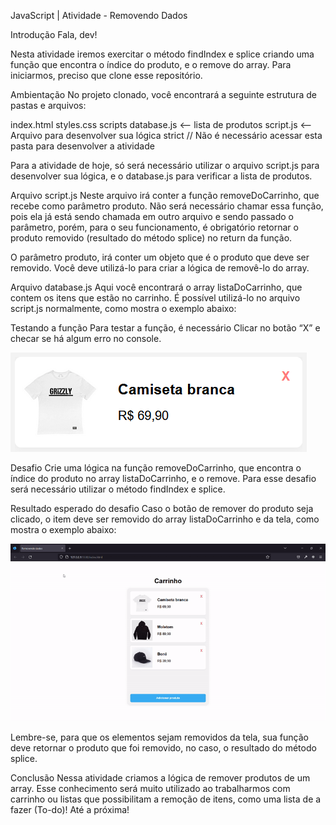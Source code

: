 JavaScript | Atividade - Removendo Dados

Introdução
Fala, dev!

Nesta atividade iremos exercitar o método findIndex e splice criando uma função que encontra o índice do produto, e o remove do array. Para iniciarmos, preciso que clone esse repositório.

Ambientação
No projeto clonado, você encontrará a seguinte estrutura de pastas e arquivos:

index.html
styles.css
scripts
database.js <-- lista de produtos
script.js <-- Arquivo para desenvolver sua lógica
strict // Não é necessário acessar esta pasta para desenvolver a atividade

Para a atividade de hoje, só será necessário utilizar o arquivo script.js para desenvolver sua lógica, e o database.js para verificar a lista de produtos.

Arquivo script.js
Neste arquivo irá conter a função removeDoCarrinho, que recebe como parâmetro produto. Não será necessário chamar essa função, pois ela já está sendo chamada em outro arquivo e sendo passado o parâmetro, porém, para o seu funcionamento, é obrigatório retornar o produto removido (resultado do método splice) no return da função.

<!-- // script.js

function removeDoCarrinho(produto) {
   /* desenvolva sua lógica aqui */

   return /* Lembre-se de retornar o produto removido aqui */
} -->

O parâmetro produto, irá conter um objeto que é o produto que deve ser removido. Você deve utilizá-lo para criar a lógica de removê-lo do array.

Arquivo database.js
Aqui você encontrará o array listaDoCarrinho, que contem os itens que estão no carrinho. É possível utilizá-lo no arquivo script.js normalmente, como mostra o exemplo abaixo:

<!-- // database.js

function removeDoCarrinho(produto) {
   console.log(listaDoCarrinho) // irá exibir os produto do carrinho no console
} -->

Testando a função
Para testar a função, é necessário Clicar no botão “X” e checar se há algum erro no console.

<img src="./assets/example-1.png" alt="example 1" />

Desafio 
Crie uma lógica na função removeDoCarrinho, que encontra o índice do produto no array listaDoCarrinho, e o remove. Para esse desafio será necessário utilizar o método findIndex e splice.

Resultado esperado do desafio
Caso o botão de remover do produto seja clicado, o item deve ser removido do array listaDoCarrinho e da tela, como mostra o exemplo abaixo:

<img src="./assets/example-2.gif" alt="example 2" />

Lembre-se, para que os elementos sejam removidos da tela, sua função deve retornar o produto que foi removido, no caso, o resultado do método splice.

Conclusão
Nessa atividade criamos a lógica de remover produtos de um array. Esse conhecimento será muito utilizado ao trabalharmos com carrinho ou listas que possibilitam a remoção de itens, como uma lista de a fazer (To-do)! Até a próxima!